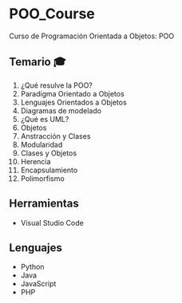# POO_Course
Curso de Programación Orientada a Objetos: POO

## Temario :mortar_board:

1. ¿Qué resulve la POO?
2. Paradigma Orientado a Objetos
3. Lenguajes Orientados a Objetos
4. Diagramas de modelado
5. ¿Qué es UML?
6. Objetos
7. Anstracción y Clases
8. Modularidad
9. Clases y Objetos
10. Herencia
11. Encapsulamiento
12. Polimorfismo 

## Herramientas

- Visual Studio Code

## Lenguajes

- Python
- Java
- JavaScript
- PHP